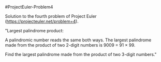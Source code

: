 #ProjectEuler-Problem4

Solution to the fourth problem of Project Euler (https://projecteuler.net/problem=4).

"Largest palindrome product:

A palindromic number reads the same both ways. The largest palindrome made from the product of two 2-digit numbers is 9009 = 91 × 99.

Find the largest palindrome made from the product of two 3-digit numbers."

